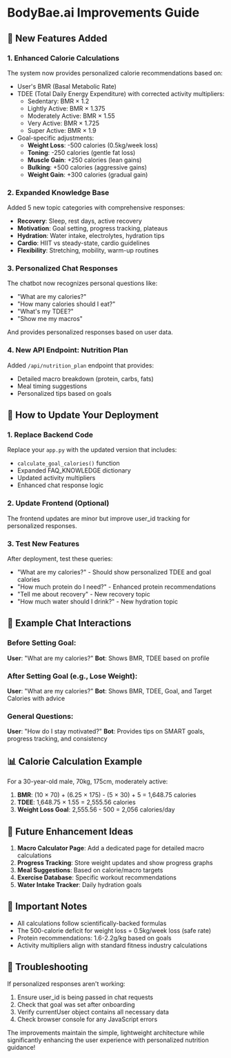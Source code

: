 # BodyBae.ai Improvements Guide

## 🎯 New Features Added

### 1. **Enhanced Calorie Calculations**
The system now provides personalized calorie recommendations based on:
- User's BMR (Basal Metabolic Rate)
- TDEE (Total Daily Energy Expenditure) with corrected activity multipliers:
  - Sedentary: BMR × 1.2
  - Lightly Active: BMR × 1.375
  - Moderately Active: BMR × 1.55
  - Very Active: BMR × 1.725
  - Super Active: BMR × 1.9
- Goal-specific adjustments:
  - **Weight Loss**: -500 calories (0.5kg/week loss)
  - **Toning**: -250 calories (gentle fat loss)
  - **Muscle Gain**: +250 calories (lean gains)
  - **Bulking**: +500 calories (aggressive gains)
  - **Weight Gain**: +300 calories (gradual gain)

### 2. **Expanded Knowledge Base**
Added 5 new topic categories with comprehensive responses:
- **Recovery**: Sleep, rest days, active recovery
- **Motivation**: Goal setting, progress tracking, plateaus
- **Hydration**: Water intake, electrolytes, hydration tips
- **Cardio**: HIIT vs steady-state, cardio guidelines
- **Flexibility**: Stretching, mobility, warm-up routines

### 3. **Personalized Chat Responses**
The chatbot now recognizes personal questions like:
- "What are my calories?"
- "How many calories should I eat?"
- "What's my TDEE?"
- "Show me my macros"

And provides personalized responses based on user data.

### 4. **New API Endpoint: Nutrition Plan**
Added `/api/nutrition_plan` endpoint that provides:
- Detailed macro breakdown (protein, carbs, fats)
- Meal timing suggestions
- Personalized tips based on goals

## 📝 How to Update Your Deployment

### 1. Replace Backend Code
Replace your `app.py` with the updated version that includes:
- `calculate_goal_calories()` function
- Expanded FAQ_KNOWLEDGE dictionary
- Updated activity multipliers
- Enhanced chat response logic

### 2. Update Frontend (Optional)
The frontend updates are minor but improve user_id tracking for personalized responses.

### 3. Test New Features
After deployment, test these queries:
- "What are my calories?" - Should show personalized TDEE and goal calories
- "How much protein do I need?" - Enhanced protein recommendations
- "Tell me about recovery" - New recovery topic
- "How much water should I drink?" - New hydration topic

## 🔧 Example Chat Interactions

### Before Setting Goal:
**User**: "What are my calories?"
**Bot**: Shows BMR, TDEE based on profile

### After Setting Goal (e.g., Lose Weight):
**User**: "What are my calories?"
**Bot**: Shows BMR, TDEE, Goal, and Target Calories with advice

### General Questions:
**User**: "How do I stay motivated?"
**Bot**: Provides tips on SMART goals, progress tracking, and consistency

## 📊 Calorie Calculation Example

For a 30-year-old male, 70kg, 175cm, moderately active:
1. **BMR**: (10 × 70) + (6.25 × 175) - (5 × 30) + 5 = 1,648.75 calories
2. **TDEE**: 1,648.75 × 1.55 = 2,555.56 calories
3. **Weight Loss Goal**: 2,555.56 - 500 = 2,056 calories/day

## 🚀 Future Enhancement Ideas

1. **Macro Calculator Page**: Add a dedicated page for detailed macro calculations
2. **Progress Tracking**: Store weight updates and show progress graphs
3. **Meal Suggestions**: Based on calorie/macro targets
4. **Exercise Database**: Specific workout recommendations
5. **Water Intake Tracker**: Daily hydration goals

## 📌 Important Notes

- All calculations follow scientifically-backed formulas
- The 500-calorie deficit for weight loss = 0.5kg/week loss (safe rate)
- Protein recommendations: 1.6-2.2g/kg based on goals
- Activity multipliers align with standard fitness industry calculations

## 🐛 Troubleshooting

If personalized responses aren't working:
1. Ensure user_id is being passed in chat requests
2. Check that goal was set after onboarding
3. Verify currentUser object contains all necessary data
4. Check browser console for any JavaScript errors

The improvements maintain the simple, lightweight architecture while significantly enhancing the user experience with personalized nutrition guidance!